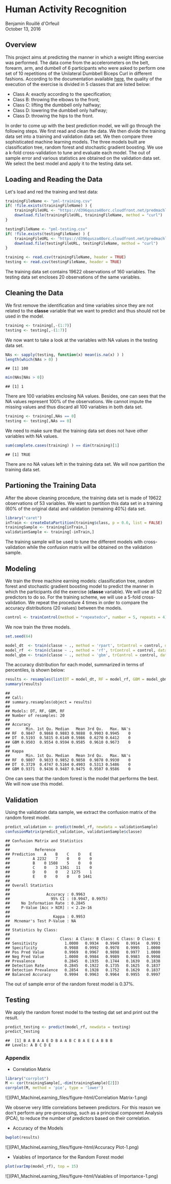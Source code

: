 # Human Activity Recognition
Benjamin Rouillé d'Orfeuil  
October 13, 2016  




## Overview
This project aims at predicting the manner in which a weight lifting exercise was performed. The data come from the accelerometers on the belt, forearm, arm, and dumbell of 6 participants who were asked to perform one set of 10 repetitions of the Unilateral Dumbbell Biceps Curl in different fashions. According to the documentation available [here](http://groupware.les.inf.puc-rio.br/har#ixzz4N0qkUPtC), the quality of the execution of the exercise is divided in 5 classes that are listed below:

* Class A: exactly according to the specification;
* Class B: throwing the elbows to the front;
* Class C: lifting the dumbbell only halfway;
* Class D: lowering the dumbbell only halfway;
* Class D: throwing the hips to the front.

In order to come up with the best prediction model, we will go through the following steps. We first read and clean the data. We then divide the training data set into a training and validation data set. We then compare three sophisticated machine learning models. The three models built are classification tree, random forest and stochastic gradient boosting. We use a k-fold cross-validation to tune and evaluate each model. The out of sample error and various statistics are obtained on the validation data set. We select the best model and apply it to the testing data set.


## Loading and Reading the Data
Let's load and red the training and test data:

```r
trainingFileName <- "pml-training.csv"
if( !file.exists(trainingFileName) ) {
    trainingFileURL <- "https://d396qusza40orc.cloudfront.net/predmachlearn/pml-training.csv"
    download.file(trainingFileURL, trainingFileName, method = "curl")
}

testingFileName <- "pml-testing.csv"
if( !file.exists(testingFileName) ) {
    trainingFileURL <- "https://d396qusza40orc.cloudfront.net/predmachlearn/pml-testing.csv"
    download.file(testingFileURL, testingFileName, method = "curl")
}

training <- read.csv(trainingFileName, header = TRUE)
testing <- read.csv(testingFileName, header = TRUE)
```
The training data set contains 19622 observations of 160 variables. The testing data set encloses 20 observations of the same variables.


## Cleaning the Data
We first remove the identification and time variables since they are not related to the **classe** variable that we want to predict and thus should not be used in the model.

```r
training <- training[,-(1:7)]
testing <- testing[,-(1:7)]
```
We now want to take a look at the variables with NA values in the testing data set.

```r
NAs <- sapply(testing, function(x) mean(is.na(x) ) )
length(which(NAs > 0) ) 
```

```
## [1] 100
```

```r
min(NAs[NAs > 0])
```

```
## [1] 1
```
There are 100 variables enclosing NA values. Besides, one can sees that the NA values represent 100% of the observations. We cannot impute the missing values and thus discard all 100 variables in both data set.

```r
training <- training[,NAs == 0]
testing <- testing[,NAs == 0]
```
We need to make sure that the training data set does not have other variables with NA values.

```r
sum(complete.cases(training) ) == dim(training)[1]
```

```
## [1] TRUE
```
There are no NA values left in the training data set. We will now partition the training data set.


## Partioning the Training Data
After the above cleaning procedure, the training data set is made of 19622 observations of 53 variables. We want to partition this data set in a training (60% of the original data) and validation (remaining 40%) data set.

```r
library("caret")
inTrain <- createDataPartition(training$class, p = 0.6, list = FALSE)
trainingSample <- training[inTrain,]
validationSample <- training[-inTrain,]
```
The training sample will be used to tune the different models with cross-validation while the confusion matrix will be obtained on the validation sample.

## Modeling
We train the three machine earning models: classification tree, random forest and stochastic gradient boosting model to predict the manner in which the participants did the exercise (**classe** variable). We will use all 52 predictors to do so. For the training scheme, we will use a 5-fold cross-validation. We repeat the procedure 4 times in order to compare the accuracy distributions (20 values) between the models.

```r
control <- trainControl(method = "repeatedcv", number = 5, repeats = 4)
```
We now train the three models.

```r
set.seed(64)

model_dt  <- train(classe ~ ., method = 'rpart', trControl = control, data = trainingSample)
model_rf  <- train(classe ~ ., method = 'rf', trControl = control, data = trainingSample, ntree = 200)
model_gbm <- train(classe ~ ., method = 'gbm', trControl = control, data = trainingSample, verbose = FALSE)
```

The accuracy distribution for each model, summarized in terms of percentiles, is shown below:

```r
results <- resamples(list(DT = model_dt, RF = model_rf, GBM = model_gbm, RF = model_rf) )
summary(results)
```

```
## 
## Call:
## summary.resamples(object = results)
## 
## Models: DT, RF, GBM, RF 
## Number of resamples: 20 
## 
## Accuracy 
##       Min. 1st Qu. Median   Mean 3rd Qu.   Max. NA's
## RF  0.9847  0.9868 0.9883 0.9888  0.9903 0.9945    0
## DT  0.5193  0.5815 0.6149 0.5986  0.6270 0.6412    0
## GBM 0.9503  0.9554 0.9594 0.9585  0.9610 0.9673    0
## 
## Kappa 
##       Min. 1st Qu. Median   Mean 3rd Qu.   Max. NA's
## RF  0.9807  0.9833 0.9852 0.9858  0.9878 0.9930    0
## DT  0.3729  0.4747 0.5164 0.4903  0.5313 0.5486    0
## GBM 0.9371  0.9436 0.9487 0.9475  0.9507 0.9586    0
```
One can sees that the random forest is the model that performs the best. We will now use this model.


## Validation
Using the validation data sample, we extract the confusion matrix of the random forest model.

```r
predict_validation <- predict(model_rf, newdata = validationSample)
confusionMatrix(predict_validation, validationSample$classe)
```

```
## Confusion Matrix and Statistics
## 
##           Reference
## Prediction    A    B    C    D    E
##          A 2232    7    0    0    0
##          B    0 1508    5    0    0
##          C    0    3 1361   11    0
##          D    0    0    2 1275    1
##          E    0    0    0    0 1441
## 
## Overall Statistics
##                                           
##                Accuracy : 0.9963          
##                  95% CI : (0.9947, 0.9975)
##     No Information Rate : 0.2845          
##     P-Value [Acc > NIR] : < 2.2e-16       
##                                           
##                   Kappa : 0.9953          
##  Mcnemar's Test P-Value : NA              
## 
## Statistics by Class:
## 
##                      Class: A Class: B Class: C Class: D Class: E
## Sensitivity            1.0000   0.9934   0.9949   0.9914   0.9993
## Specificity            0.9988   0.9992   0.9978   0.9995   1.0000
## Pos Pred Value         0.9969   0.9967   0.9898   0.9977   1.0000
## Neg Pred Value         1.0000   0.9984   0.9989   0.9983   0.9998
## Prevalence             0.2845   0.1935   0.1744   0.1639   0.1838
## Detection Rate         0.2845   0.1922   0.1735   0.1625   0.1837
## Detection Prevalence   0.2854   0.1928   0.1752   0.1629   0.1837
## Balanced Accuracy      0.9994   0.9963   0.9964   0.9955   0.9997
```
The out of sample error of the random forest model is 0.37%.


## Testing
We apply the random forest model to the testing dat set and print out the result.

```r
predict_testing <- predict(model_rf, newdata = testing)
predict_testing
```

```
##  [1] B A B A A E D B A A B C B A E E A B B B
## Levels: A B C D E
```



### Appendix
* Correlation Matrix

```r
library("corrplot")
M <- cor(trainingSample[,-dim(trainingSample)[2]])
corrplot(M, method = 'pie', type = 'lower')
```

![](PA1_MachineLearning_files/figure-html/Correlation Matrix-1.png)<!-- -->

We observe very little correlations between predictors. For this reason we don't perform any pre-processing, such as a principal component Analysis (PCA), to reduce the number of predictors based on their correlation.

* Accuracy of the Models

```r
bwplot(results)
```

![](PA1_MachineLearning_files/figure-html/Accuracy Plot-1.png)<!-- -->

* Vaiables of Importance for the Random Forest model

```r
plot(varImp(model_rf), top = 15)
```

![](PA1_MachineLearning_files/figure-html/Vaiables of Importance-1.png)<!-- -->
